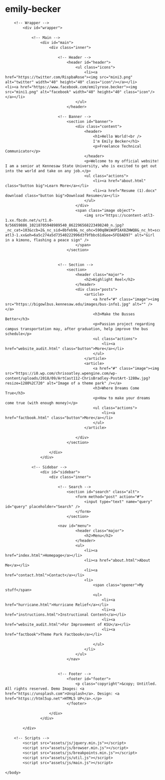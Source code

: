 <!-- Global site tag (gtag.js) - Google Analytics -->
<script async src="https://www.googletagmanager.com/gtag/js?id=UA-178240836-1"></script>
<script>
  window.dataLayer = window.dataLayer || [];
  function gtag(){dataLayer.push(arguments);}
  gtag('js', new Date());

  gtag('config', 'UA-178240836-1');
</script>

# emily-becker
<head> <title>Student</title>
	<link href="//maxcdn.bootstrapcdn.com/font-awesome/4.2.0/css/font-awesome.min.css" rel="stylesheet">
<meta name="description" content="Homepage for Emily Becker's official website, technical communicator, editor, and general instructioneer.">
<meta name="keywords" content="search engine optimization, information architecture">
<meta name="robots" content="index, follow">
<meta name="language" content="EN">
<meta name="author" content="Emily Becker">
<meta name="distribution" content="global">
<meta name="rating" content="general">
<meta name="generator" content="FreeMetaTagGenerator.com">
  <link rel="stylesheet" href="main.css">

</head>

<body class="is-preload">

		<!-- Wrapper -->
			<div id="wrapper">

				<!-- Main -->
					<div id="main">
						<div class="inner">

							<!-- Header -->
								<header id="header">
									<ul class="icons">
										<li><a href="https://twitter.com/RispbaRose"><img src="mini3.png" alt="twitter" width="40" height="40" class="icon"/></a></li>
	<li><a href="https://www.facebook.com/emilyrose.becker"><img src="mini1.png" alt="facebook" width="40" height="40" class="icon"/></a></li>
									</ul>
								</header>

							<!-- Banner -->
								<section id="banner">
									<div class="content">
										<header>
											<h1>Hello World!<br />
											I'm Emily Becker</h1>
											<p>Freelance Technical Communicator</p>
										</header>
										<p>Welcome to my official website! I am a senior at Kennesaw State University, who is excited to get out into the world and take on any job.</p>
										<ul class="actions">
											<li><a href="about.html" class="button big">Learn More</a></li>
											<li><a href="Resume (1).docx" download class="button big">Download Resume</a></li>
										</ul>
									</div>
									<span class="image object">
										<img src="https://scontent-atl3-1.xx.fbcdn.net/v/t1.0-9/56659886_10218705948989540_862296568223498240_n.jpg?_nc_cat=103&ccb=2&_nc_sid=8bfeb9&_nc_ohc=590q8WiWdPIAX8ZHWQ8&_nc_ht=scontent-atl3-1.xx&oh=6a5c274a5d73540222996d3f9fbbc61d&oe=5FE6AD97" alt="Girl in a kimono, flashing a peace sign" />
									</span>
								</section>


							<!-- Section -->
								<section>
									<header class="major">
										<h2>Highlight Reel</h2>
									</header>
									<div class="posts">
										<article>
											<a href="#" class="image"><img src="https://bigowlbus.kennesaw.edu/images/bus-info1.jpg" alt="" /></a>
											<h3>Make the Busses Better</h3>
											<p>Passion project regarding campus transportation may, after graduation, help improve the bus schedule</p>
											<ul class="actions">
												<li><a href="website_audit.html" class="button">More</a></li>
											</ul>
										</article>
										<article>
											<a href="#" class="image"><img src="https://i0.wp.com/chrisoatley.wpengine.com/wp-content/uploads/2018/09/ArtCast112-ChrisBradley-PostArt-1280w.jpg?resize=1280%2C720" alt="Image of a theme park" /></a>
											<h3>Where Dreams Come True</h3>
											<p>How to make your dreams come true (with enough money)</p>
											<ul class="actions">
												<li><a href="factbook.html" class="button">More</a></li>
											</ul>
										</article>
										
									</div>
								</section>

						</div>
					</div>

				<!-- Sidebar -->
					<div id="sidebar">
						<div class="inner">

							<!-- Search -->
								<section id="search" class="alt">
									<form method="post" action="#">
										<input type="text" name="query" id="query" placeholder="Search" />
									</form>
								</section>
<!-- Menu -->
							<nav id="menu">
									<header class="major">
										<h2>Menu</h2>
									</header>
									<ul>
										<li><a href="index.html">Homepage</a></li>
										<li><a href="about.html">About Me</a></li>
										<li><a href="contact.html">Contact</a></li>
										<li>
											<span class="opener">My stuff</span>
											<ul>
												<li><a href="hurricane.html">Hurricane Relief</a></li>
												<li><a href="instructions.html">Instructional Content</a></li>
												<li><a href="website_audit.html">For Improvement of KSU</a></li>
												<li><a href="factbook">Theme Park Factbook</a></li>
												
											</ul>
										</li>
									</ul>
								</nav>


							<!-- Footer -->
								<footer id="footer">
									<p class="copyright">&copy; Untitled. All rights reserved. Demo Images: <a href="https://unsplash.com">Unsplash</a>. Design: <a href="https://html5up.net">HTML5 UP</a>.</p>
								</footer>

						</div>
					</div>

			</div>

		<!-- Scripts -->
			<script src="assets/js/jquery.min.js"></script>
			<script src="assets/js/browser.min.js"></script>
			<script src="assets/js/breakpoints.min.js"></script>
			<script src="assets/js/util.js"></script>
			<script src="assets/js/main.js"></script>

	</body>
</html>

